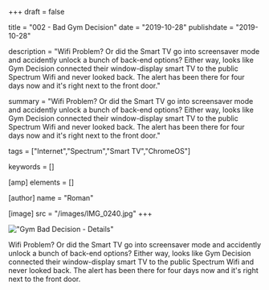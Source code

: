 +++
draft = false

title = "002 - Bad Gym Decision"
date = "2019-10-28"
publishdate = "2019-10-28"

description = "Wifi Problem? Or did the Smart TV go into screensaver mode and accidently unlock a bunch of back-end options? Either way, looks like Gym Decision connected their window-display smart TV to the public Spectrum Wifi and never looked back. The alert has been there for four days now and it's right next to the front door."

summary = "Wifi Problem? Or did the Smart TV go into screensaver mode and accidently unlock a bunch of back-end options? Either way, looks like Gym Decision connected their window-display smart TV to the public Spectrum Wifi and never looked back. The alert has been there for four days now and it's right next to the front door."

tags = ["Internet","Spectrum","Smart TV","ChromeOS"]

keywords = []

[amp]
    elements = []

[author]
    name = "Roman"

[image]
    src = "/images/IMG_0240.jpg"
+++

!["Gym Bad Decision - Details"](/images/IMG_0240-detail.jpg)

Wifi Problem? Or did the Smart TV go into screensaver mode and accidently unlock a bunch of back-end options? Either way, looks like Gym Decision connected their window-display smart TV to the public Spectrum Wifi and never looked back. The alert has been there for four days now and it's right next to the front door.

